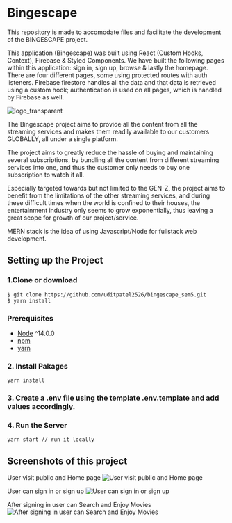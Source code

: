 # Bingescape

This repository is made to accomodate files and facilitate the development of the BINGESCAPE project.

This application (Bingescape) was built using React (Custom Hooks, Context), Firebase & Styled Components. We have built the following pages within this application: sign in, sign up, browse & lastly the homepage. There are four different pages, some using protected routes with auth listeners. Firebase firestore handles all the data and that data is retrieved using a custom hook; authentication is used on all pages, which is handled by Firebase as well.

![logo_transparent](https://github.com/uditpatel2526/bingescape_sem5/blob/main/src/logo.png?raw=true)

The Bingescape project aims to provide all the content from all the streaming services and makes them readily available to our customers GLOBALLY, all under a single platform.

The project aims to greatly reduce the hassle of buying and maintaining several subscriptions, by bundling all the content from different streaming services into one, and thus the customer only needs to buy one subscription to watch it all.

Especially targeted towards but not limited to the GEN-Z, the project aims to benefit from the limitations of the other streaming services, and during these difficult times when the world is confined to their houses, the entertainment industry only seems to grow exponentially, thus leaving a great scope for growth of our project/service.

MERN stack is the idea of using Javascript/Node for fullstack web development.


## Setting up the Project

### 1.Clone or download
```terminal
$ git clone https://github.com/uditpatel2526/bingescape_sem5.git
$ yarn install
```


### Prerequisites
- [Node](https://nodejs.org/en/download/) ^14.0.0
- [npm](https://nodejs.org/en/download/package-manager/)
- [yarn](https://classic.yarnpkg.com/lang/en/docs/install/#windows-stable)


### 2. Install Pakages
```
yarn install   
```

### 3. Create a .env file using the template .env.template and add values accordingly.

### 4. Run the Server
```
yarn start // run it locally
```

## Screenshots of this project

User visit public and Home page
![User visit public and Home page]()

User can sign in or sign up
![User can sign in or sign up]()

After signing in user can Search and Enjoy Movies
![After signing in user can Search and Enjoy Movies]()